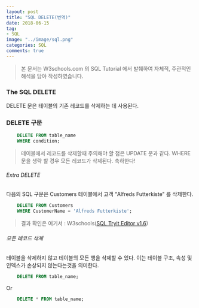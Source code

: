 ```yaml
---
layout: post
title: "SQL DELETE(번역)"
date: 2018-06-15
tag:
- SQL
image: "../image/sql.png"
categories: SQL
comments: true
---
```

> 본 문서는 W3schools.com 의 SQL Tutorial 에서 발췌하여 자체적, 주관적인 해석을 담아 작성하였습니다.  

### The SQL DELETE
DELETE 문은 테이블의 기존 레코드를 삭제하는 데 사용된다.

### DELETE 구문
```sql
	DELETE FROM table_name
	WHERE condition;
```
> 테이블에서 레코드를 삭제할때 주의해야 할 점은 UPDATE 문과 같다. WHERE 문을 생략 할 경우 모든 레코드가 삭제된다. 축하한다!  

###### Extra DELETE
다음의 SQL 구문은 Customers 테이블에서 고객 “Alfreds Futterkiste" 를 삭제한다.
```sql
	DELETE FROM Customers
	WHERE CustomerName = 'Alfreds Futterkiste';
```
> 결과 확인은 여기서 : W3schools([SQL Tryit Editor v1.6](https://www.w3schools.com/sql/trysql.asp?filename=trysql_delete))  

###### 모든 레코드 삭제
테이블을 삭제하지 않고 테이블의 모든 행을 삭제할 수 있다. 이는 테이블 구조, 속성 및 인덱스가 손상되지 않는다는것을 의미한다.
```sql
	DELETE FROM table_name;
```
Or
```sql
	DELETE * FROM table_name;
```
